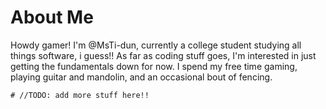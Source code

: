   # About Me #
Howdy gamer! I'm @MsTi-dun, currently a college student studying all things software, i guess!!
As far as coding stuff goes, I'm interested in just getting the fundamentals down for now.
I spend my free time gaming, playing guitar and mandolin, and an occasional bout of fencing.

    # //TODO: add more stuff here!!
